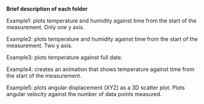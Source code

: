 **Brief description of each folder**

Example1: plots temperature and humidity against time from the start of the measurement. Only one y axis.

Example2: plots temperature and humidity against time from the start of the measurement. Two y axis.

Example3: plots temperature against full date.

Example4: creates an animation that shows temperature against time from the start of the measurement. 

Example5: plots angular displacement (XYZ) as a 3D scatter plot. Plots angular velocity against the number of data points measured.

